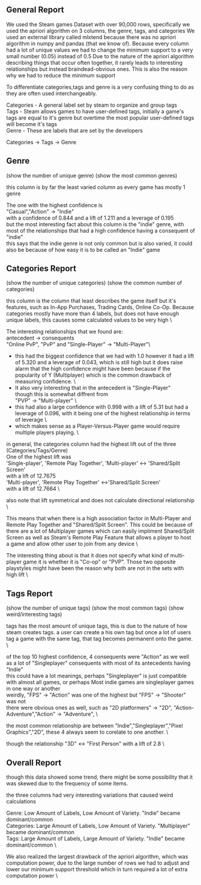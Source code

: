 ## General Report

We used the Steam games Dataset with over 90,000 rows, specifically we used the apriori algorithm on 3 columns, the genre, tags, and categories
We used an external library called mlxtend because there was no apriori algorithm in numpy and pandas (that we know of).
Because every column had a lot of unique values we had to change the minimum support to a very small number (0.05) instead of 0.5
Due to the nature of the apriori algorithm describing things that occur often together, it rarely leads to interesting relationships but instead braindead-obvious ones. This is also the reason why we had to reduce the minimum support

To differentiate categories,tags and genre is a very confusing thing to do as they are often used interchangeably.

Categories - A general label set by steam to organize and group tags \
Tags - Steam allows games to have user-defined tags, initially a game's tags are equal to it's genre but overtime the most popular user-defined tags will become it's tags \
Genre - These are labels that are set by the developers

Categories -> Tags -> Genre

## Genre

(show the number of unique genre)
(show the most common genres)

this column is by far the least varied column as every game has mostly 1 genre

The one with the highest confidence is \
"Casual","Action" -> "Indie" \
with a confidence of 0.844 and a lift of 1.211 and a leverage of 0.195 \
but the most interesting fact about this column is the "indie" genre, with most of the relationships that had a high confidence having a consequent of "indie" \
this says that the indie genre is not only common but is also varied, it could also be because of how easy it is to be called an "Indie" game

## Categories Report

(show the number of unique categories)
(show the common number of categories)

this column is the column that least describes the game itself but it's features, such as In-App Purchases, Trading Cards, Online Co-Op. Because categories mostly have more than 4 labels, but does not have enough unique labels, this causes some calculated values to be very high \

The interesting relationships that we found are: \
antecedent -> consequents \
"Online PvP", "PvP" and "Single-Player" -> "Multi-Player"\

- this had the biggest confidence that we had with 1.0 however it had a lift of 5.320 and a leverage of 0.043, which is still high but it does raise alarm that the high confidence might have been because if the popularity of Y (Multiplayer) which is the common drawback of measuring confidence. \
- It also very interesting that in the antecedent is "Single-Player" \
  though this is somewhat diffrent from \
  "PVP" -> "Multi-player" \
- this had also a large confidence with 0.998 with a lift of 5.31 but had a leverage of 0.096, with it being one of the highest relationship in terms of leverage \
- which makes sense as a Player-Versus-Player game would require multiple players playing. \

in general, the categories column had the highest lift out of the three (Categories/Tags/Genre) \
One of the highest lift was \
'Single-player', 'Remote Play Together', 'Multi-player' <-> 'Shared/Split Screen' \
with a lift of 12.7675 \
'Multi-player', 'Remote Play Together' <->'Shared/Split Screen' \
with a lift of 12.7664 \

also note that lift symmetrical and does not calculate directional relationship \

This means that when there is a high association factor in Multi-Player and Remote Play Together and "Shared/Split Screen". This could be because of there are a lot of Multiplayer games which can easily impliment Shared/Split Screen as well as Steam's Remote Play Feature that allows a player to host a game and allow other user to join from any device \

The interesting thing about is that it does not specify what kind of multi-player game it is whether it is "Co-op" or "PVP". Those two opposite playstyles might have been the reason why both are not in the sets with high lift \

## Tags Report

(show the number of unique tags)
(show the most common tags)
(show weird/interesting tags)

tags has the most amount of unique tags, this is due to the nature of how steam creates tags. a user can create a his own tag but once a lot of users tag a game with the same tag, that tag becomes permanent onto the game. \

of the top 10 highest confidence, 4 consequents were "Action" as we well as a lot of "Singleplayer" consequents with most of its antecedents having "Indie" \
this could have a lot meanings, perhaps "Singleplayer" is just compatible with almost all games, or perhaps Most indie games are singleplayer games in one way or another \
weirdly, "FPS" -> "Action" was one of the highest but "FPS" -> "Shooter" was not \
there were obvious ones as well, such as "2D platformers" -> "2D", "Action-Adventure","Action" -> "Adventure", \

the most common relationship are between "Indie","Singleplayer","Pixel Graphics","2D", these 4 always seem to corelate to one another. \

though the relationship "3D" <-> "First Person" with a lift of 2.8 \

## Overall Report

though this data showed some trend, there might be some possibility that it was skewed due to the frequency of some items.

the three columns had very interesting variations that caused weird calculations

Genre: Low Amount of Labels, Low Amount of Variety. "Indie" became dominant/common \
Categories: Large Amount of Labels, Low Amount of Variety. "Multiplayer" became dominant/common \
Tags: Large Amount of Labels, Large Amount of Variety. "Indie" became dominant/common \

We also realized the largest drawback of the apriori algorithm, which was computation power, due to the large number of rows we had to adjust and lower our minimum support threshold which in turn required a lot of extra computation power \
